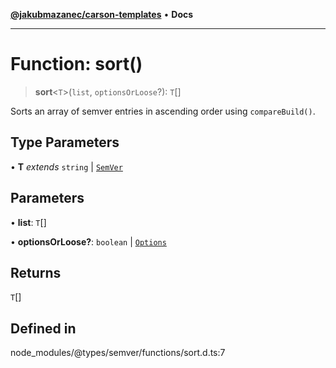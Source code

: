 [**@jakubmazanec/carson-templates**](../../../README.md) • **Docs**

---

# Function: sort()

> **sort**\<`T`\>(`list`, `optionsOrLoose`?): `T`[]

Sorts an array of semver entries in ascending order using `compareBuild()`.

## Type Parameters

• **T** _extends_ `string` \| [`SemVer`](../classes/SemVer.md)

## Parameters

• **list**: `T`[]

• **optionsOrLoose?**: `boolean` \| [`Options`](../interfaces/Options.md)

## Returns

`T`[]

## Defined in

node_modules/@types/semver/functions/sort.d.ts:7

